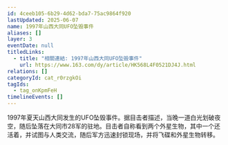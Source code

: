 ```yaml
---
id: 4ceeb105-6b29-4d62-bda7-75ac9864f920
lastUpdated: 2025-06-07
name: 1997年山西大同UFO坠毁事件
aliases: []
layer: 3
eventDate: null
titledLinks:
  - title: "相關連結: 1997年山西大同UFO坠毁事件"
    url: https://www.163.com/dy/article/HK568L4F0521DJ4J.html
relations: []
categoryId: cat_r0rzgkOi
tagIds:
  - tag_onKpmFeH
timelineEvents: []
---
```

1997年夏天山西大同发生的UFO坠毁事件。据目击者描述，当晚一道白光划破夜空，随后坠落在大同市28军的驻地。目击者自称看到两个外星生物，其中一个还活着，并试图与人类交流，随后军方迅速封锁现场，并将飞碟和外星生物转移。
